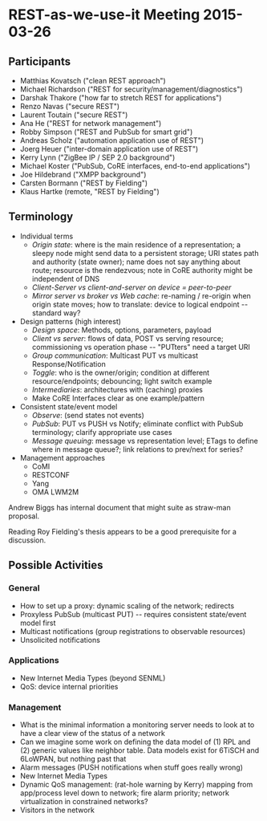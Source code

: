 # REST-as-we-use-it Meeting 2015-03-26

## Participants
 
- Matthias Kovatsch ("clean REST approach")
- Michael Richardson ("REST for security/management/diagnostics")
- Darshak Thakore ("how far to stretch REST for applications")
- Renzo Navas ("secure REST")
- Laurent Toutain ("secure REST")
- Ana He ("REST for network management")
- Robby Simpson ("REST and PubSub for smart grid")
- Andreas Scholz ("automation application use of REST")
- Joerg Heuer ("inter-domain application use of REST")
- Kerry Lynn ("ZigBee IP / SEP 2.0 background")
- Michael Koster ("PubSub, CoRE interfaces, end-to-end applications")
- Joe Hildebrand ("XMPP background")
- Carsten Bormann ("REST by Fielding")
- Klaus Hartke (remote, "REST by Fielding")

## Terminology

- Individual terms
   - *Origin state*: where is the main residence of a representation; a sleepy node might send data to a persistent storage; URI states path and authority (state owner); name does not say anything about route; resource is the rendezvous; note in CoRE authority might be independent of DNS
   - *Client-Server vs client-and-server on device = peer-to-peer*
   - *Mirror server vs broker vs Web cache*: re-naming / re-origin when origin state moves; how to translate: device to logical endpoint -- standard way?
- Design patterns (high interest)
   - *Design space*: Methods, options, parameters, payload
   - *Client vs server*: flows of data, POST vs serving resource; commissioning vs operation phase -- "PUTters" need a target URI
   - *Group communication*: Multicast PUT vs multicast Response/Notification
   - *Toggle*: who is the owner/origin; condition at different resource/endpoints; debouncing; light switch example
   - *Intermediaries*: architectures with (caching) proxies
   - Make CoRE Interfaces clear as one example/pattern
- Consistent state/event model
   - *Observe*: (send states not events)
   - *PubSub*: PUT vs PUSH vs Notify; eliminate conflict with PubSub terminology; clarify appropriate use cases
   - *Message queuing*: message vs representation level; ETags to define where in message queue?; link relations to prev/next for series?
- Management approaches
   - CoMI
   - RESTCONF
   - Yang
   - OMA LWM2M

Andrew Biggs has internal document that might suite as straw-man proposal.

Reading Roy Fielding's thesis appears to be a good prerequisite for a discussion.

## Possible Activities

### General

- How to set up a proxy: dynamic scaling of the network; redirects
- Proxyless PubSub (multicast PUT) -- requires consistent state/event model first
- Multicast notifications (group registrations to observable resources)
- Unsolicited notifications

### Applications

- New Internet Media Types (beyond SENML)
- QoS: device internal priorities

### Management

- What is the minimal information a monitoring server needs to look at to have a clear view of the status of a network
- Can we imagine some work on defining the data model of (1) RPL and (2) generic values like neighbor table. Data models exist for 6TiSCH and 6LoWPAN, but nothing past that
- Alarm messages (PUSH notifications when stuff goes really wrong)
- New Internet Media Types
- Dynamic QoS management: (rat-hole warning by Kerry) mapping from app/process level down to network; fire alarm priority; network virtualization in constrained networks?
- Visitors in the network
